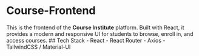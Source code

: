 # Course-Frontend
This is the frontend of the **Course Institute** platform.   Built with React, it provides a modern and responsive UI for students to browse, enroll in, and access courses.  ## Tech Stack - React - React Router - Axios - TailwindCSS / Material-UI
